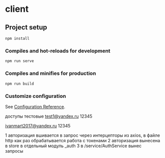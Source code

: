 # client

## Project setup

```
npm install
```

### Compiles and hot-reloads for development

```
npm run serve
```

### Compiles and minifies for production

```
npm run build
```

### Customize configuration

See [Configuration Reference](https://cli.vuejs.org/config/).

доступы тестовые
test1@yandex.ru
12345

ivanmart2017@yandex.ru
12345

1 авторизация вшивается в запрос через интерцепторы из axios, в файле http как раз обрабатывается работа с токенами
2 авторизация вынесена в store в отдельный модуль \_auth
3 в /service/AuthService вынес запросы

